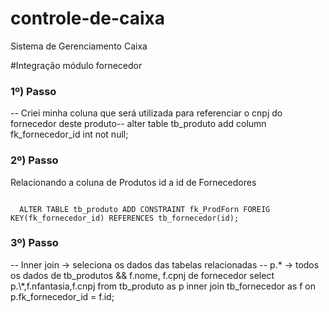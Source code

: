 # controle-de-caixa
Sistema de Gerenciamento Caixa

#Integração módulo fornecedor

<h3>1º) Passo </h3>
<p>
-- Criei minha coluna que será utilizada para referenciar o cnpj do fornecedor deste produto--
alter table tb_produto add column fk_fornecedor_id int not null;
<p>

<h3> 2º) Passo </h3>
<p>Relacionando a coluna de Produtos id a id de Fornecedores</p>
<code>
  ALTER TABLE tb_produto ADD CONSTRAINT fk_ProdForn FOREIG KEY(fk_fornecedor_id) REFERENCES tb_fornecedor(id);
</code>

<h3> 3º) Passo </h3>
<p>
-- Inner join -> seleciona os dados das tabelas relacionadas
-- p.* -> todos os dados de tb_produtos && f.nome, f.cpnj de fornecedor
select p.\*,f.nfantasia,f.cnpj from tb_produto as p inner join tb_fornecedor as f on p.fk_fornecedor_id = f.id;
</p>
